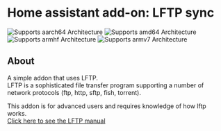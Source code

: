# Home assistant add-on: LFTP sync

![Supports aarch64 Architecture](https://img.shields.io/badge/aarch64-yes-green.svg) ![Supports amd64 Architecture](https://img.shields.io/badge/amd64-yes-green.svg) ![Supports armhf Architecture](https://img.shields.io/badge/armhf-yes-green.svg) ![Supports armv7 Architecture](https://img.shields.io/badge/armv7-yes-green.svg)

## About

A simple addon that uses LFTP.  
LFTP is a sophisticated file transfer program supporting a number of network protocols (ftp, http, sftp, fish, torrent).  

This addon is for advanced users and requires knowledge of how lftp works.  
[Click here to see the LFTP manual](https://lftp.yar.ru/lftp-man.html)  
